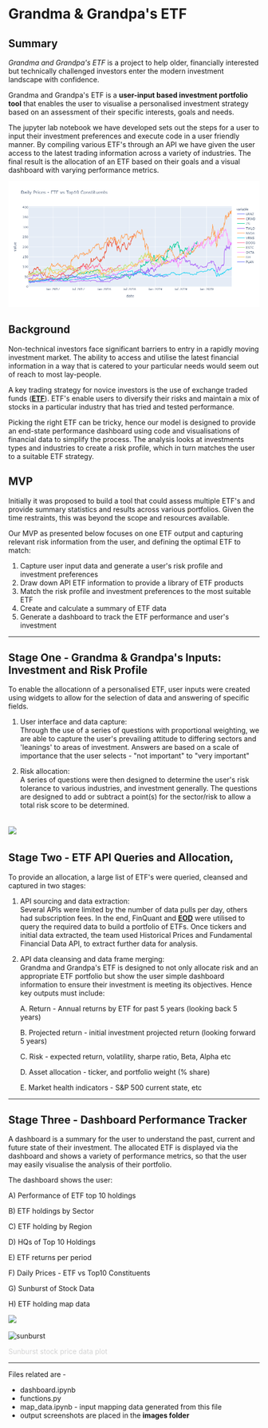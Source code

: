 
# Grandma & Grandpa's ETF

## Summary

*Grandma and Grandpa's ETF* is a project to help older, financially interested but technically challenged investors enter the modern investment landscape with confidence.  

Grandma and Grandpa's ETF is a **user-input based investment portfolio tool** that enables the user to visualise a personalised investment strategy based on an assessment of their specific interests, goals and needs.

The jupyter lab notebook we have developed sets out the steps for a user to input their investment preferences and execute code in a user friendly manner. By compiling various ETF's through an API we have given the user access to the latest trading information across a variety of industries. The final result is the allocation of an ETF based on their goals and a visual dashboard with varying performance metrics.   

![](daily_prices_etf_vs_top10.png)

## Background
Non-technical investors face significant barriers to entry in a rapidly moving investment market. The ability to access and utilise the latest financial information in a way that is catered to your particular needs would seem out of reach to most lay-people. 

A key trading strategy for novice investors is the use of exchange traded funds ([**ETF**](https://www.investopedia.com/terms/e/etf.asp)). ETF's enable users to diversify their risks and maintain a mix of stocks in a particular industry that has tried and tested performance. 

Picking the right ETF can be tricky, hence our model is designed to provide an end-state performance dashboard using code and visualisations of financial data to simplify the process. The analysis looks at investments types and industries to create a risk profile, which in turn matches the user to a suitable ETF strategy.

## MVP
Initially it was proposed to build a tool that could assess multiple ETF's and provide summary statistics and results across various portfolios. Given the time restraints, this was beyond the scope and resources available. 

Our MVP as presented below focuses on one ETF output and capturing relevant risk information from the user, and defining the optimal ETF to match:

1. Capture user input data and generate a user's risk profile and investment preferences
2. Draw down API ETF information to provide a library of ETF products
3. Match the risk profile and investment preferences to the most suitable ETF
4. Create and calculate a summary of ETF data
5. Generate a dashboard to track the ETF performance and user's investment


-------------
 
## Stage One - Grandma & Grandpa's Inputs: Investment and Risk Profile

 To enable the allocationn of a personalised ETF, user inputs were created using widgets to allow for the selection of data and answering of specific fields.   

1. User interface and data capture:  
Through the use of a series of questions with proportional weighting, we are able to capture the user's prevailing attitude to differing sectors and 'leanings' to areas of investment. Answers are based on a scale of importance that the user selects - "not important" to "very important"

2. Risk allocation:  
A series of questions were then designed to determine the user's risk tolerance to various industries, and investment generally. The questions are designed to add or subtract a point(s) for the sector/risk to allow a total risk score to be determined.


![](images/userinput.gif)
---------------

## Stage Two - ETF API Queries and Allocation,
 
To provide an allocation, a large list of ETF's were queried, cleansed and captured in two stages:

1. API sourcing and data extraction:  
Several APIs were limited by the number of data pulls per day, others had subscription fees. In the end, FinQuant and [**EOD**](https://eodhistoricaldata.com/) were utilised to query the required data to build a portfolio of ETFs. Once tickers and initial data extracted, the team used Historical Prices and Fundamental Financial Data API, to extract further data for analysis.


2. API data cleansing and data frame merging:  
Grandma and Grandpa's ETF is designed to not only allocate risk and an appropriate ETF portfolio but show the user simple dashboard information to ensure their investment is meeting its objectives.
Hence key outputs must include:  

    A. Return - Annual returns by ETF for past 5 years (looking back 5 years)

    B. Projected return - initial investment projected return (looking forward 5 years)

    C. Risk - expected return, volatility, sharpe ratio, Beta, Alpha etc

    D. Asset allocation - ticker, and portfolio weight (% share)

    E. Market health indicators - S&P 500 current state, etc

--------------

## Stage Three - Dashboard Performance Tracker

A dashboard is a summary for the user to understand the past, current and future state of their investment. The allocated ETF is displayed via the dashboard and shows a variety of performance metrics, so that the user may easily visualise the analysis of their portfolio.

The dashboard shows the user:

A) Performance of ETF top 10 holdings

B) ETF holdings by Sector

C) ETF holding by Region

D) HQs of Top 10 Holdings

E) ETF returns per period

F) Daily Prices - ETF vs Top10 Constituents

G) Sunburst of Stock Data

H) ETF holding map data

![](images/dash.png)

<img src="images/sunbursts-stock-price-data.png" alt="sunburst" width="55%" />

<font size="small" color="lightgrey">Sunburst stock price data plot</font>

----  

Files related are - 
<ul><li>dashboard.ipynb</li>
 <li>functions.py</li>
 <li>map_data.ipynb - input mapping data generated from this file </li>
 <li>output screenshots are placed in the <strong>images folder</strong></li>
  </ul>
